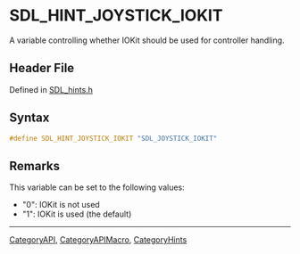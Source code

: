 # SDL_HINT_JOYSTICK_IOKIT

A variable controlling whether IOKit should be used for controller handling.

## Header File

Defined in [SDL_hints.h](https://github.com/libsdl-org/SDL/blob/SDL2/include/SDL_hints.h)

## Syntax

```c
#define SDL_HINT_JOYSTICK_IOKIT "SDL_JOYSTICK_IOKIT"
```

## Remarks

This variable can be set to the following values:

- "0": IOKit is not used
- "1": IOKit is used (the default)

----
[CategoryAPI](CategoryAPI), [CategoryAPIMacro](CategoryAPIMacro), [CategoryHints](CategoryHints)

